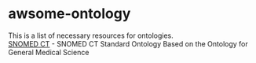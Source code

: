 # awsome-ontology

This is a list of necessary resources for ontologies.
<br>
<a href="https://bioportal.bioontology.org/ontologies/SCTO/">SNOMED CT</a> - SNOMED CT Standard Ontology Based on the Ontology for General Medical Science 
